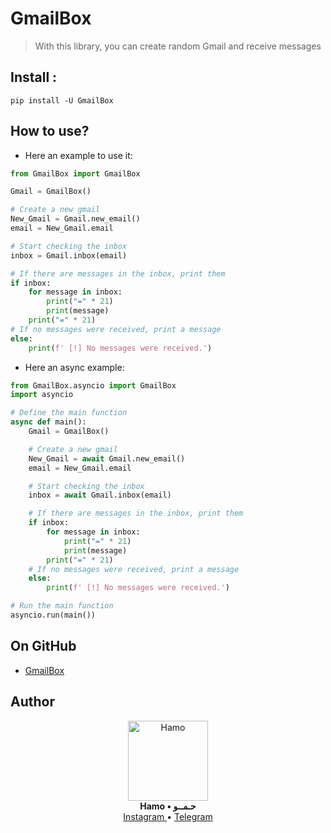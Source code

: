 # GmailBox

> With this library, you can create random Gmail and receive messages

## Install :
```commandline
pip install -U GmailBox
```
## How to use?
- Here an example to use it:
```python
from GmailBox import GmailBox

Gmail = GmailBox()

# Create a new gmail
New_Gmail = Gmail.new_email()
email = New_Gmail.email

# Start checking the inbox
inbox = Gmail.inbox(email)

# If there are messages in the inbox, print them
if inbox:
    for message in inbox:
        print("=" * 21)
        print(message)
    print("=" * 21)
# If no messages were received, print a message
else:
    print(f' [!] No messages were received.')

```
- Here an async example:
```python
from GmailBox.asyncio import GmailBox
import asyncio

# Define the main function
async def main():
    Gmail = GmailBox()

    # Create a new gmail
    New_Gmail = await Gmail.new_email()
    email = New_Gmail.email

    # Start checking the inbox
    inbox = await Gmail.inbox(email)

    # If there are messages in the inbox, print them
    if inbox:
        for message in inbox:
            print("=" * 21)
            print(message)
        print("=" * 21)
    # If no messages were received, print a message
    else:
        print(f' [!] No messages were received.')

# Run the main function
asyncio.run(main())
```
## On GitHub
* <a href="https://github.com/H7AM0/GmailBox">GmailBox</a>

## Author
<p align="center">
    <a href="https://github.com/H7AM0/GmailBox">
        <img src="https://telegra.ph/file/19f7cbbf3959941cda6b5.jpg" alt="Hamo" width="128">
    </a>
    <br>
    <b>Hamo • حـمــو</b>
   <br>
    <a href="https://www.instagram.com/4.4cq/">
        Instagram
    </a>
     • 
    <a href="https://t.me/hamo_back">
        Telegram
    </a>
</p>